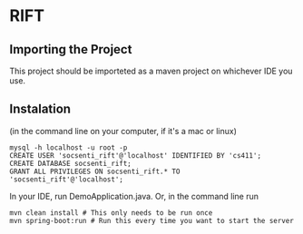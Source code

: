 RIFT
====
Importing the Project
--------------------- 
This project should be importeted as a maven project on whichever IDE you use. 
     
Instalation
----------
(in the command line on your computer, if it's a mac or linux)

    mysql -h localhost -u root -p
    CREATE USER 'socsenti_rift'@'localhost' IDENTIFIED BY 'cs411';
    CREATE DATABASE socsenti_rift;
    GRANT ALL PRIVILEGES ON socsenti_rift.* TO 'socsenti_rift'@'localhost';

In your IDE, run DemoApplication.java. Or, in the command line run

    mvn clean install # This only needs to be run once
    mvn spring-boot:run # Run this every time you want to start the server
        
